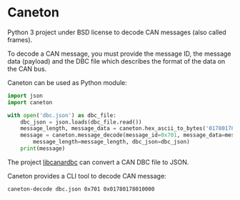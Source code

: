 Caneton
=======

Python 3 project under BSD license to decode CAN messages (also called frames).

To decode a CAN message, you must provide the message ID, the message data
(payload) and the DBC file which describes the format of the data on the CAN
bus.

Caneton can be used as Python module:

```python
import json
import caneton

with open('dbc.json') as dbc_file:
    dbc_json = json.loads(dbc_file.read())
    message_length, message_data = caneton.hex_ascii_to_bytes('01780178010000')
    message = caneton.message_decode(message_id=0x701, message_data=message_data,
        message_length=message_length, dbc_json=dbc_json)
    print(message)
```

The project [libcanardbc](https://github.com/Polyconseil/libcanardbc) can
convert a CAN DBC file to JSON.

Caneton provides a CLI tool to decode CAN message:

```caneton-decode dbc.json 0x701 0x01780178010000```

